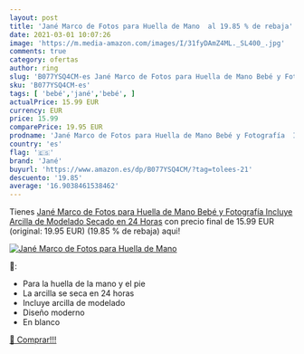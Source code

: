 ```yaml
---
layout: post
title: 'Jané Marco de Fotos para Huella de Mano  al 19.85 % de rebaja'
date: 2021-03-01 10:07:26
image: 'https://m.media-amazon.com/images/I/31fyDAmZ4ML._SL400_.jpg'
comments: true
category: ofertas
author: ring
slug: 'B077YSQ4CM-es Jané Marco de Fotos para Huella de Mano Bebé y Fotografía...'
sku: 'B077YSQ4CM-es'
tags: [ 'bebé','jané','bebé', ]
actualPrice: 15.99 EUR
currency: EUR
price: 15.99
comparePrice: 19.95 EUR
prodname: 'Jané Marco de Fotos para Huella de Mano Bebé y Fotografía  Incluye Arcilla de Modelado  Secado en 24 Horas'
country: 'es'
flag: '🇪🇸'
brand: 'Jané'
buyurl: 'https://www.amazon.es/dp/B077YSQ4CM/?tag=tolees-21'
descuento: '19.85'
average: '16.9038461538462'
---
```


Tienes [Jané Marco de Fotos para Huella de Mano Bebé y Fotografía  Incluye Arcilla de Modelado  Secado en 24 Horas](https://www.amazon.es/dp/B077YSQ4CM/?tag=tolees-21) con precio final de  15.99 EUR (original: 19.95 EUR) (19.85 %  de rebaja) aqui!

[![Jané Marco de Fotos para Huella de Mano ](https://m.media-amazon.com/images/I/31fyDAmZ4ML._SL400_.jpg)](https://www.amazon.es/dp/B077YSQ4CM/?tag=tolees-21)

🔎:

- Para la huella de la mano y el pie
- La arcilla se seca en 24 horas
- Incluye arcilla de modelado
- Diseño moderno
- En blanco

[🛒 Comprar!!!](https://www.amazon.es/dp/B077YSQ4CM/?tag=tolees-21)
